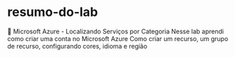 # resumo-do-lab
 Microsoft Azure - Localizando Serviços por Categoria
Nesse lab aprendi como criar uma conta no Microsoft Azure
Como criar um recurso, um grupo de recurso, configurando cores, idioma e região

